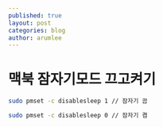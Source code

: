 ```yaml
---
published: true
layout: post
categories: blog
author: arumlee
---
```


# 맥북 잠자기모드 끄고켜기

```bash
sudo pmset -c disablesleep 1 // 잠자기 끔

sudo pmset -c disablesleep 0 // 잠자기 켬
```
